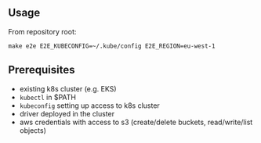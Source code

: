 
## Usage
From repository root:
```
make e2e E2E_KUBECONFIG=~/.kube/config E2E_REGION=eu-west-1
```

## Prerequisites
- existing k8s cluster (e.g. EKS)
- `kubectl` in $PATH
- `kubeconfig` setting up access to k8s cluster
- driver deployed in the cluster
- aws credentials with access to s3 (create/delete buckets, read/write/list objects)
